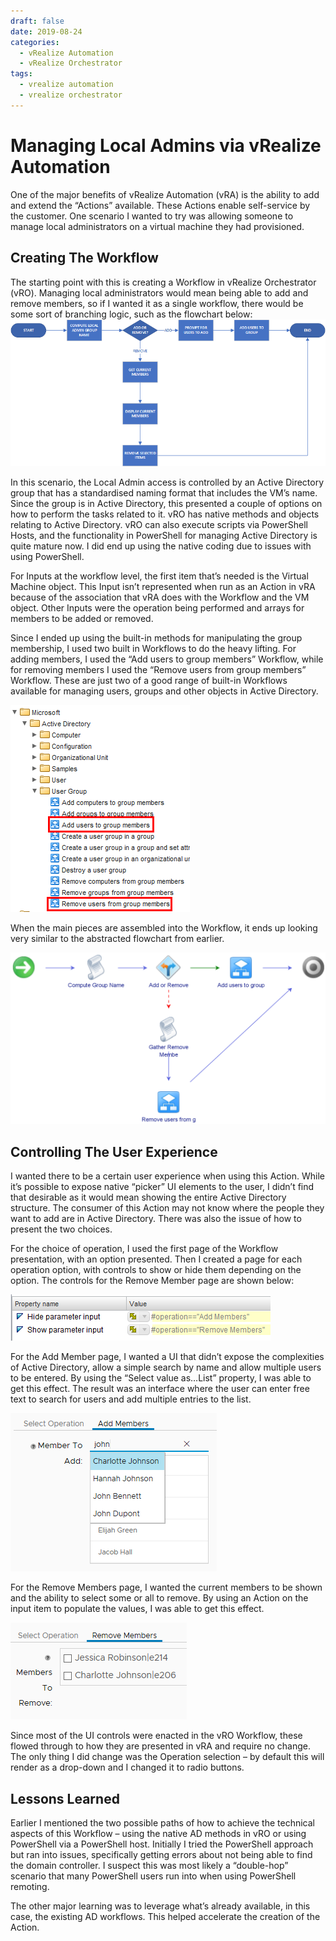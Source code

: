 ```yaml
---
draft: false
date: 2019-08-24
categories:
  - vRealize Automation
  - vRealize Orchestrator
tags:
  - vrealize automation
  - vrealize orchestrator
---
```

# Managing Local Admins via vRealize Automation

One of the major benefits of vRealize Automation (vRA) is the ability to add and extend the “Actions” available. These Actions enable self-service by the customer. One scenario I wanted to try was allowing someone to manage local administrators on a virtual machine they had provisioned.

## Creating The Workflow
The starting point with this is creating a Workflow in vRealize Orchestrator (vRO). Managing local administrators would mean being able to add and remove members, so if I wanted it as a single workflow, there would be some sort of branching logic, such as the flowchart below:
![Image](../media/2019-08-24-001.png)
<!-- more -->

In this scenario, the Local Admin access is controlled by an Active Directory group that has a standardised naming format that includes the VM’s name. Since the group is in Active Directory, this presented a couple of options on how to perform the tasks related to it. vRO has native methods and objects relating to Active Directory. vRO can also execute scripts via PowerShell Hosts, and the functionality in PowerShell for managing Active Directory is quite mature now. I did end up using the native coding due to issues with using PowerShell.

For Inputs at the workflow level, the first item that’s needed is the Virtual Machine object. This Input isn’t represented when run as an Action in vRA because of the association that vRA does with the Workflow and the VM object. Other Inputs were the operation being performed and arrays for members to be added or removed.

Since I ended up using the built-in methods for manipulating the group membership, I used two built in Workflows to do the heavy lifting. For adding members, I used the “Add users to group members” Workflow, while for removing members I used the “Remove users from group members” Workflow. These are just two of a good range of built-in Workflows available for managing users, groups and other objects in Active Directory.

![Image](../media/2019-08-24-002.png)

When the main pieces are assembled into the Workflow, it ends up looking very similar to the abstracted flowchart from earlier.


![Image](../media/2019-08-24-003.png)

## Controlling The User Experience
I wanted there to be a certain user experience when using this Action. While it’s possible to expose native “picker” UI elements to the user, I didn’t find that desirable as it would mean showing the entire Active Directory structure. The consumer of this Action may not know where the people they want to add are in Active Directory. There was also the issue of how to present the two choices.

For the choice of operation, I used the first page of the Workflow presentation, with an option presented. Then I created a page for each operation option, with controls to show or hide them depending on the option. The controls for the Remove Member page are shown below:


![Image](../media/2019-08-24-004.png)

For the Add Member page, I wanted a UI that didn’t expose the complexities of Active Directory, allow a simple search by name and allow multiple users to be entered. By using the “Select value as…List” property, I was able to get this effect. The result was an interface where the user can enter free text to search for users and add multiple entries to the list.


![Image](../media/2019-08-24-005.png)

For the Remove Members page, I wanted the current members to be shown and the ability to select some or all to remove. By using an Action on the input item to populate the values, I was able to get this effect.


![Image](../media/2019-08-24-006.png)

Since most of the UI controls were enacted in the vRO Workflow, these flowed through to how they are presented in vRA and require no change. The only thing I did change was the Operation selection – by default this will render as a drop-down and I changed it to radio buttons.

## Lessons Learned
Earlier I mentioned the two possible paths of how to achieve the technical aspects of this Workflow – using the native AD methods in vRO or using PowerShell via a PowerShell host. Initially I tried the PowerShell approach but ran into issues, specifically getting errors about not being able to find the domain controller. I suspect this was most likely a “double-hop” scenario that many PowerShell users run into when using PowerShell remoting.

The other major learning was to leverage what’s already available, in this case, the existing AD workflows. This helped accelerate the creation of the Action.
